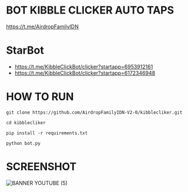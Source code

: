 # BOT KIBBLE CLICKER AUTO TAPS
https://t.me/AirdropFamilyIDN
# StarBot
- https://t.me/KibbleClickBot/clicker?startapp=6953912161
- https://t.me/KibbleClickBot/clicker?startapp=6172346948

# HOW TO RUN
```
git clone https://github.com/AirdropFamilyIDN-V2-0/kibblecliker.git
```
```
cd kibblecliker
```
```
pip install -r requirements.txt
```
```
python bot.py
```
# SCREENSHOT
![BANNER YOUTUBE (5)](https://github.com/AirdropFamilyIDN-V2-0/kibblecliker/assets/173550656/9ea13ef5-0bbe-41b5-a8ce-4163b8642908)
